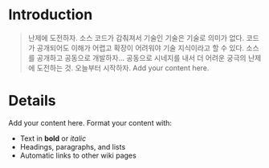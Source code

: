 # Introduction #

> 난제에 도전하자. 소스 코드가 감춰져서 기술인 기술은 기술로 의미가 없다. 코드가 공개되어도 이해가 어렵고 확장이 어려워야 기술 지식이라고 할 수 있다. 소스를 공개하고 공동으로 개발하자... 공동으로 시네지를 내서 더 어려운 궁극의 난제에 도전하는 것. 오늘부터 시작하자.
Add your content here.


# Details #

Add your content here.  Format your content with:
  * Text in **bold** or _italic_
  * Headings, paragraphs, and lists
  * Automatic links to other wiki pages